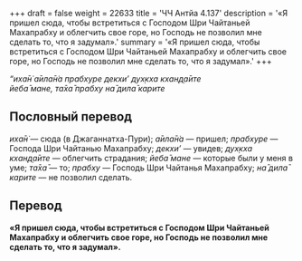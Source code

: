 +++
draft = false
weight = 22633
title = 'ЧЧ Антйа 4.137'
description = '«Я пришел сюда, чтобы встретиться с Господом Шри Чайтаньей Махапрабху и облегчить свое горе, но Господь не позволил мне сделать то, что я задумал».'
summary = '«Я пришел сюда, чтобы встретиться с Господом Шри Чайтаньей Махапрабху и облегчить свое горе, но Господь не позволил мне сделать то, что я задумал».'
+++

_“иха̄н̇ а̄ила̄н̇а прабхуре декхи’ дух̣кха кхан̣д̣а̄ите  
йеба̄ мане, та̄ха̄ прабху на̄ дила̄ карите_

## Пословный перевод

_иха̄н̇_ — сюда (в Джаганнатха-Пури); _а̄ила̄н̇а_ — пришел; _прабхуре_ — Господа Шри Чайтанью Махапрабху; _декхи’_ — увидев; _дух̣кха_ _кхан̣д̣а̄ите_ — облегчить страдания; _йеба̄_ _мане_ — которые были у меня в уме; _та̄ха̄_ — то; _прабху_ — Господь Шри Чайтанья Махапрабху; _на̄_ _дила̄_ _карите_ — не позволил сделать.

## Перевод

**«Я пришел сюда, чтобы встретиться с Господом Шри Чайтаньей Махапрабху и облегчить свое горе, но Господь не позволил мне сделать то, что я задумал».**
